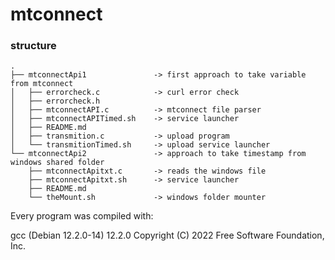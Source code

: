 # mtconnect

### structure
```
.
├── mtconnectApi1               -> first approach to take variable from mtconnect
│   ├── errorcheck.c            -> curl error check
│   ├── errorcheck.h
│   ├── mtconnectAPI.c          -> mtconnect file parser
│   ├── mtconnectAPITimed.sh    -> service launcher
│   ├── README.md
│   ├── transmition.c           -> upload program
│   └── transmitionTimed.sh     -> upload service launcher
└── mtconnectApi2               -> approach to take timestamp from windows shared folder
    ├── mtconnectApitxt.c       -> reads the windows file
    ├── mtconnectApitxt.sh      -> service launcher
    ├── README.md
    └── theMount.sh             -> windows folder mounter
```

Every program was compiled with:

gcc (Debian 12.2.0-14) 12.2.0
Copyright (C) 2022 Free Software Foundation, Inc.
